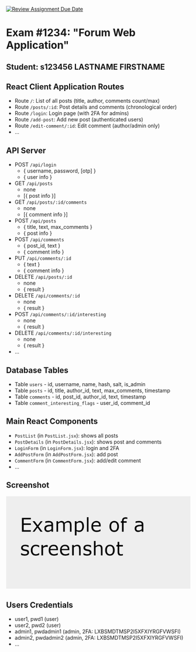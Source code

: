 [![Review Assignment Due Date](https://classroom.github.com/assets/deadline-readme-button-22041afd0340ce965d47ae6ef1cefeee28c7c493a6346c4f15d667ab976d596c.svg)](https://classroom.github.com/a/6EO6Vzam)
# Exam #1234: "Forum Web Application"
## Student: s123456 LASTNAME FIRSTNAME 

## React Client Application Routes

- Route `/`: List of all posts (title, author, comments count/max)
- Route `/posts/:id`: Post details and comments (chronological order)
- Route `/login`: Login page (with 2FA for admins)
- Route `/add-post`: Add new post (authenticated users)
- Route `/edit-comment/:id`: Edit comment (author/admin only)
- ...

## API Server

- POST `/api/login`
  - { username, password, [otp] }
  - { user info }
- GET `/api/posts`
  - none
  - [{ post info }]
- GET `/api/posts/:id/comments`
  - none
  - [{ comment info }]
- POST `/api/posts`
  - { title, text, max_comments }
  - { post info }
- POST `/api/comments`
  - { post_id, text }
  - { comment info }
- PUT `/api/comments/:id`
  - { text }
  - { comment info }
- DELETE `/api/posts/:id`
  - none
  - { result }
- DELETE `/api/comments/:id`
  - none
  - { result }
- POST `/api/comments/:id/interesting`
  - none
  - { result }
- DELETE `/api/comments/:id/interesting`
  - none
  - { result }
- ...

## Database Tables

- Table `users` - id, username, name, hash, salt, is_admin
- Table `posts` - id, title, author_id, text, max_comments, timestamp
- Table `comments` - id, post_id, author_id, text, timestamp
- Table `comment_interesting_flags` - user_id, comment_id

## Main React Components

- `PostList` (in `PostList.jsx`): shows all posts
- `PostDetails` (in `PostDetails.jsx`): shows post and comments
- `LoginForm` (in `LoginForm.jsx`): login and 2FA
- `AddPostForm` (in `AddPostForm.jsx`): add post
- `CommentForm` (in `CommentForm.jsx`): add/edit comment
- ...

## Screenshot

![Screenshot](./img/screenshot.png)

## Users Credentials

- user1, pwd1 (user)
- user2, pwd2 (user)
- admin1, pwdadmin1 (admin, 2FA: LXBSMDTMSP2I5XFXIYRGFVWSFI)
- admin2, pwdadmin2 (admin, 2FA: LXBSMDTMSP2I5XFXIYRGFVWSFI)
- ...

